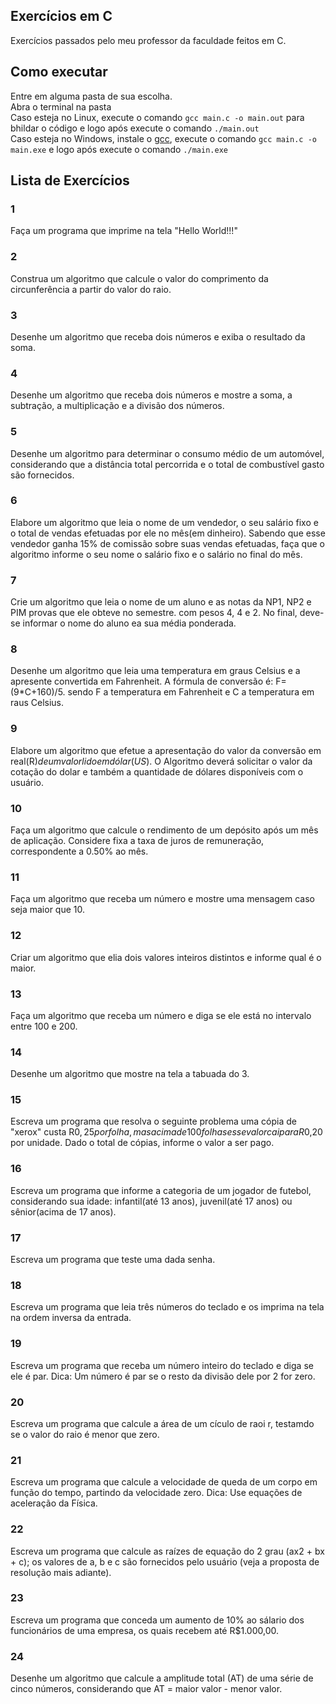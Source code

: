 ## Exercícios em C

Exercícios passados pelo meu professor da faculdade feitos em C.

## Como executar

Entre em alguma pasta de sua escolha.<br/>
Abra o terminal na pasta<br/>
Caso esteja no Linux, execute o comando `gcc main.c -o main.out` para bhildar o código e logo após execute o comando `./main.out`<br/>
Caso esteja no Windows, instale o [gcc](https://wldomiciano.com/instalando-gcc-no-windows-com-mingw/), execute o comando `gcc main.c -o main.exe` e logo após execute o comando `./main.exe`

## Lista de Exercícios

### 1

Faça um programa que imprime na tela "Hello World!!!"

### 2

Construa um algoritmo que calcule o valor do comprimento da circunferência a partir do valor do raio.

### 3

Desenhe um algoritmo que receba dois números e exiba o resultado da soma.

### 4

Desenhe um algoritmo que receba dois números e mostre a soma, a subtração, a multiplicação e a divisão dos números.

### 5

Desenhe um algoritmo para determinar o consumo médio de um automóvel, considerando que a distância total percorrida e o total de combustível gasto são fornecidos.

### 6

Elabore um algoritmo que leia o nome de um vendedor, o seu salário fixo e o total de vendas efetuadas por ele no mês(em dinheiro). Sabendo que esse vendedor ganha 15% de comissão sobre suas vendas efetuadas, faça que o algoritmo informe o seu nome o salário fixo e o salário no final do mês.

### 7

Crie um algoritmo que leia o nome de um aluno e as notas da NP1, NP2 e PIM provas que ele obteve no semestre. com pesos 4, 4 e 2. No final, deve-se informar o nome do aluno ea sua média ponderada.

### 8

Desenhe um algoritmo que leia uma temperatura em graus Celsius e a apresente convertida em Fahrenheit. A fórmula de conversão é: F=(9\*C+160)/5. sendo F a temperatura em Fahrenheit e C a temperatura em raus Celsius.

### 9

Elabore um algoritmo que efetue a apresentação do valor da conversão em real(R$) de um valor lido em dólar(US$). O Algoritmo deverá solicitar o valor da cotação do dolar e também a quantidade de dólares disponíveis com o usuário.

### 10

Faça um algoritmo que calcule o rendimento de um depósito após um mês de aplicação. Considere fixa a taxa de juros de remuneração, correspondente a 0.50% ao mês.

### 11

Faça um algoritmo que receba um número e mostre uma mensagem caso seja maior que 10.

### 12

Criar um algoritmo que elia dois valores inteiros distintos e informe qual é o maior.

### 13

Faça um algoritmo que receba um número e diga se ele está no intervalo entre 100 e 200.

### 14

Desenhe um algoritmo que mostre na tela a tabuada do 3.

### 15

Escreva um programa que resolva o seguinte problema uma cópia de "xerox" custa R$0,25 por folha, mas acima de 100 folhas esse valor cai para R$0,20 por unidade. Dado o total de cópias, informe o valor a ser pago.

### 16

Escreva um programa que informe a categoria de um jogador de futebol, considerando sua idade: infantil(até 13 anos), juvenil(até 17 anos) ou sênior(acima de 17 anos).

### 17

Escreva um programa que teste uma dada senha.

### 18

Escreva um programa que leia três números do teclado e os imprima na tela na ordem inversa da entrada.

### 19

Escreva um programa que receba um número inteiro do teclado e diga se ele é par. Dica: Um número é par se o resto da divisão dele por 2 for zero.

### 20

Escreva um programa que calcule a área de um cículo de raoi r, testamdo se o valor do raio é menor que zero.

### 21

Escreva um programa que calcule a velocidade de queda de um corpo em função do tempo, partindo da velocidade zero. Dica: Use equações de aceleração da Física.

### 22

Escreva um programa que calcule as raízes de equação do 2 grau (ax2 + bx + c); os valores de a, b e c são fornecidos pelo usuário (veja a proposta de resolução mais adiante).

### 23

Escreva um programa que conceda um aumento de 10% ao sálario dos funcionários de uma empresa, os quais recebem até R\$1.000,00.

### 24

Desenhe um algoritmo que calcule a amplitude total (AT) de uma série de cinco números, considerando que AT = maior valor - menor valor.
